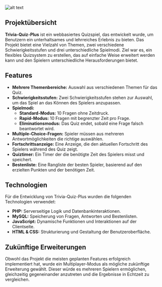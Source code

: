 
![alt text](https://github.com/philipp-burri/p08-trivia-quiz-plus/blob/main/src/public/assets/img/TitelBildGithub1-0.png?raw=true)


## Projektübersicht

**Trivia-Quiz-Plus** ist ein webbasiertes Quizspiel, das entwickelt wurde, um Benutzern ein unterhaltsames und lehrreiches Erlebnis zu bieten. Das Projekt bietet eine Vielzahl von Themen, zwei verschiedene Schwierigkeitsstufen und drei unterschiedliche Spielmodi. Ziel war es, ein flexibles Quizsystem zu erstellen, das auf einfache Weise erweitert werden kann und den Spielern unterschiedliche Herausforderungen bietet.

## Features

- **Mehrere Themenbereiche:** Auswahl aus verschiedenen Themen für das Quiz.
- **Schwierigkeitsstufen:** Zwei Schwierigkeitsstufen stehen zur Auswahl, um das Spiel an das Können des Spielers anzupassen.
- **Spielmodi:**
  - **Standard-Modus:** 10 Fragen ohne Zeitdruck.
  - **Rapid-Modus:** 10 Fragen mit begrenzter Zeit pro Frage.
  - **Eliminationsmodus:** Das Quiz endet, sobald eine Frage falsch beantwortet wird.
- **Multiple-Choice-Fragen:** Spieler müssen aus mehreren Antwortmöglichkeiten die richtige auswählen.
- **Fortschrittsanzeige:** Eine Anzeige, die den aktuellen Fortschritt des Spielers während des Quiz zeigt.
- **Quiztimer:** Ein Timer der die benötigte Zeit des Spielers misst und speichert.
- **Bestenliste:** Eine Rangliste der besten Spieler, basierend auf den erzielten Punkten und der benötigen Zeit.

## Technologien

Für die Entwicklung von Trivia-Quiz-Plus wurden die folgenden Technologien verwendet:

- **PHP:** Serverseitige Logik und Datenbankinteraktionen.
- **MySQL:** Speicherung von Fragen, Antworten und Bestenlisten.
- **JavaScript:** Dynamische Funktionen und Interaktionen auf der Clientseite.
- **HTML & CSS:** Strukturierung und Gestaltung der Benutzeroberfläche.

## Zukünftige Erweiterungen

Obwohl das Projekt die meisten geplanten Features erfolgreich implementiert hat, wurde ein Multiplayer-Modus als mögliche zukünftige Erweiterung gewählt. Dieser würde es mehreren Spielern ermöglichen, gleichzeitig gegeneinander anzutreten und die Ergebnisse in Echtzeit zu vergleichen.
